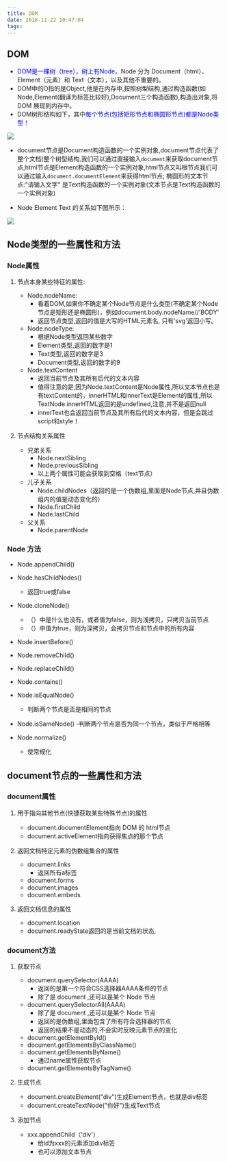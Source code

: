 ```yaml
---
title: DOM
date: 2018-11-22 10:47:04
tags:
---
```

## DOM

- <font color="blue">DOM是一棵树（tree），树上有Node，</font>Node 分为 Document（html）、Element（元素）和 Text（文本），以及其他不重要的。
- DOM中的O指的是Object,他是在内存中,按照树型结构,通过构造函数(如Node,Element(翻译为标签比较好),Document三个构造函数),构造出对象,将 DOM 展现到内存中。
- DOM树形结构如下，其中<font color="blue">每个节点(包括矩形节点和椭圆形节点)都是Node类型！</font>

![](https://upload-images.jianshu.io/upload_images/9617841-a5ee96193393ef7b.jpg?imageMogr2/auto-orient/strip%7CimageView2/2/w/1240)

- document节点是Document构造函数的一个实例对象,document节点代表了整个文档(整个树型结构,我们可以通过直接输入`document`来获取document节点;html节点是Element构造函数的一个实例对象,html节点又叫根节点我们可以通过输入`document.documentElement`来获得html节点;
椭圆形的文本节点:"请输入文字" 是Text构造函数的一个实例对象(文本节点是Text构造函数的一个实例对象)

- Node Element Text 的关系如下图所示：

![](https://upload-images.jianshu.io/upload_images/9617841-dfadc5bdd4e4ebf6.png?imageMogr2/auto-orient/strip%7CimageView2/2/w/1240)

## Node类型的一些属性和方法
### Node属性

1. 节点本身某些特征的属性:
    - Node.nodeName:
        - 看着DOM,如果你不确定某个Node节点是什么类型(不确定某个Node节点是矩形还是椭圆形)，例如document.body.nodeName//'BODY'
        - 返回节点类型,返回的值是大写的HTML元素名, 只有'svg'返回小写。
    - Node.nodeType:
        - 根据Node类型返回某些数字
        - Element类型,返回的数字是1
        - Text类型,返回的数字是3
        - Document类型,返回的数字的9
    - Node.textContent
        - 返回当前节点及其所有后代的文本内容
        - 值得注意的是,因为Node.textContent是Node属性,所以文本节点也是有textContent的，innerHTML和innerText是Element的属性,所以TextNode.innerHTML返回的是undefined,注意,并不是返回null
        - innerText也会返回当前节点及其所有后代的文本内容，但是会跳过script和style！
  
2. 节点结构关系属性
    - 兄弟关系
        - Node.nextSibling
        - Node.previousSibling
        - 以上两个属性可能会获取到空格（text节点）
    - 儿子关系
        - Node.childNodes（返回的是一个伪数组,里面是Node节点,并且伪数组内的值是动态变化的）
        - Node.firstChild
        - Node.lastChild
    - 父关系
        - Node.parentNode

### Node 方法

- Node.appendChild()

- Node.hasChildNodes()
    - 返回true或false

- Node.cloneNode()
    - （）中是什么也没有，或者值为false，则为浅拷贝，只拷贝当前节点
    - （）中值为true，则为深拷贝，会拷贝节点和节点中的所有内容 

- Node.insertBefore()

- Node.removeChild()

- Node.replaceChild()

- Node.contains()

- Node.isEqualNode()
    - 判断两个节点是否是相同的节点

- Node.isSameNode()
    -判断两个节点是否为同一个节点，类似于严格相等 

- Node.normalize()
    - 使常规化 

## document节点的一些属性和方法

### document属性

1. 用于指向其他节点(快捷获取某些特殊节点)的属性
   
    - document.documentElement指向 DOM 的 html节点
    - document.activeElement指向获得焦点的那个节点
  
2. 返回文档特定元素的伪数组集合的属性

    - document.links
        - 返回所有a标签
    - document.forms
    - document.images
    - document.embeds
3. 返回文档信息的属性
    - document.location
    - document.readyState返回的是当前文档的状态,
    
### document方法

1. 获取节点
    - document.querySelector(AAAA)
        - 返回的是第一个符合CSS选择器AAAA条件的节点 
        - 除了是 document ,还可以是某个 Node 节点
    - document.querySelectorAll(AAAA)
        - 除了是 document ,还可以是某个 Node 节点 
        - 返回的是伪数组,里面包含了所有符合选择器的节点 
        - 返回的结果不是动态的,不会实时反映元素节点的变化
    - document.getElementById()
    - document.getElementsByClassName()
    - document.getElementsByName()
        - 通过name属性获取节点 
    - document.getElementsByTagName()

2. 生成节点
    - document.createElement("div")生成Element节点，也就是div标签
    - document.createTextNode("你好")生成Text节点

3. 添加节点

    - xxx.appendChild（'div'）
        - 给id为xxx的元素添加div标签
        - 也可以添加文本节点